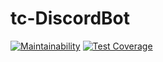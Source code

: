 # tc-DiscordBot

[![Maintainability](https://api.codeclimate.com/v1/badges/e1239b895f0ee2569b61/maintainability)](https://codeclimate.com/github/RnDAO/tc-discordBot/maintainability)
[![Test Coverage](https://api.codeclimate.com/v1/badges/e1239b895f0ee2569b61/test_coverage)](https://codeclimate.com/github/RnDAO/tc-discordBot/test_coverage)
